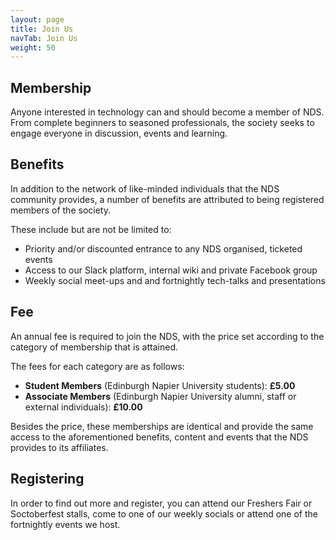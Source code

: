 ```yaml
---
layout: page
title: Join Us
navTab: Join Us
weight: 50
---
```


## Membership
Anyone interested in technology can and should become a member of NDS. From complete beginners to seasoned professionals, the society seeks to engage everyone in discussion, events and learning.

## Benefits
In addition to the network of like-minded individuals that the NDS community provides, a number of benefits are attributed to being registered members of the society.

These include but are not be limited to:

- Priority and/or discounted entrance to any NDS organised, ticketed events
- Access to our Slack platform, internal wiki and private Facebook group
- Weekly social meet-ups and and fortnightly tech-talks and presentations

## Fee
An annual fee is required to join the NDS, with the price set according to the category of membership that is attained.

The fees for each category are as follows:

- **Student Members** (Edinburgh Napier University students): **£5.00**
- **Associate Members** (Edinburgh Napier University alumni, staff or external individuals): **£10.00**

Besides the price, these memberships are identical and provide the same access to the aforementioned benefits, content and events that the NDS provides to its affiliates.

## Registering
In order to find out more and register, you can attend our Freshers Fair or Soctoberfest stalls, come to one of our weekly socials or attend one of the fortnightly events we host.

